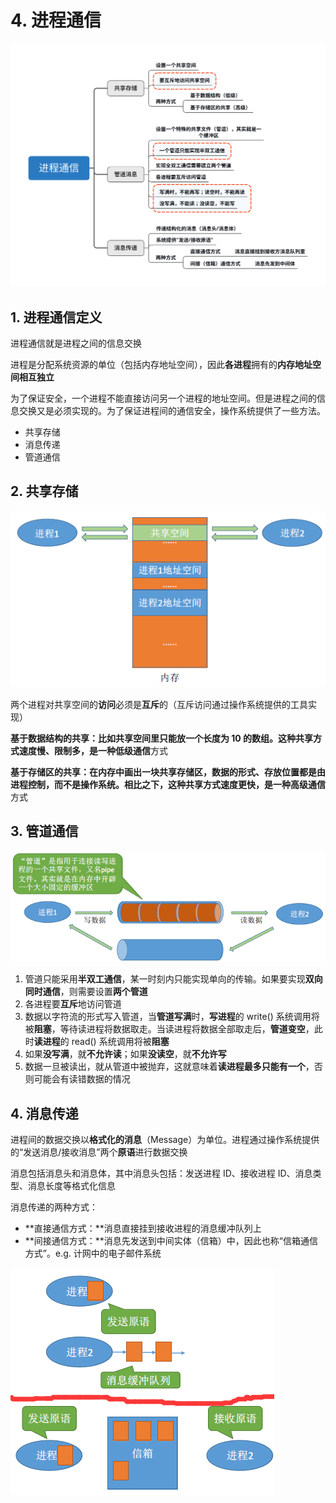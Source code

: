 # 4. 进程通信

![](../.gitbook/assets/jin-cheng-tong-xin-.svg)

## 1. 进程通信定义

进程通信就是进程之间的信息交换

进程是分配系统资源的单位（包括内存地址空间），因此**各进程**拥有的**内存地址空间相互独立**

为了保证安全，一个进程不能直接访问另一个进程的地址空间。但是进程之间的信息交换又是必须实现的。为了保证进程间的通信安全，操作系统提供了一些方法。

* 共享存储
* 消息传递
* 管道通信

## 2. 共享存储

![](../.gitbook/assets/image%20%2822%29.png)

两个进程对共享空间的**访问**必须是**互斥**的（互斥访问通过操作系统提供的工具实现）

**基于数据结构的共享：**比如共享空间里只能放一个长度为 10 的数组。这种共享方式速度慢、限制多，是一种**低级通信**方式

**基于存储区的共享：**在内存中画出一块共享存储区，数据的形式、存放位置都是由进程控制，而不是操作系统。相比之下，这种共享方式速度更快，是一种**高级通信**方式

## 3. 管道通信

![](../.gitbook/assets/image%20%2821%29.png)

1. 管道只能采用**半双工通信**，某一时刻内只能实现单向的传输。如果要实现**双向同时通信**，则需要设置**两个管道**
2. 各进程要**互斥**地访问管道
3. 数据以字符流的形式写入管道，当**管道写满**时，**写进程**的 write\(\) 系统调用将被**阻塞**，等待读进程将数据取走。当读进程将数据全部取走后，**管道变空**，此时**读进程**的 read\(\) 系统调用将被**阻塞**
4. 如果**没写满**，就**不允许读**；如果**没读空**，就**不允许写**
5. 数据一旦被读出，就从管道中被抛弃，这就意味着**读进程最多只能有一个**，否则可能会有读错数据的情况

## 4. 消息传递

进程间的数据交换以**格式化的消息**（Message）为单位。进程通过操作系统提供的“发送消息/接收消息”两个**原语**进行数据交换

消息包括消息头和消息体，其中消息头包括：发送进程 ID、接收进程 ID、消息类型、消息长度等格式化信息

消息传递的两种方式：

* **直接通信方式：**消息直接挂到接收进程的消息缓冲队列上
* **间接通信方式：**消息先发送到中间实体（信箱）中，因此也称“信箱通信方式”。e.g. 计网中的电子邮件系统

![](../.gitbook/assets/image%20%2844%29.png)







